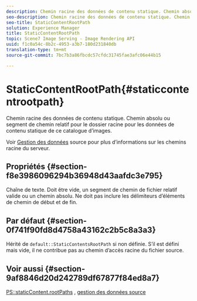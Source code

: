 ```yaml
---
description: Chemin racine des données de contenu statique. Chemin absolu ou segment de chemin relatif pour le dossier racine pour les données de contenu statique de ce catalogue d’images.
seo-description: Chemin racine des données de contenu statique. Chemin absolu ou segment de chemin relatif pour le dossier racine pour les données de contenu statique de ce catalogue d’images.
seo-title: StaticContentRootPath
solution: Experience Manager
title: StaticContentRootPath
topic: Scene7 Image Serving - Image Rendering API
uuid: f1c0a54c-8b2c-4953-a3b7-180d231840db
translation-type: tm+mt
source-git-commit: 7bc7b3a86fbcdc57cfdc31745fae3afc06e44b15

---
```



# StaticContentRootPath{#staticcontentrootpath}

Chemin racine des données de contenu statique. Chemin absolu ou segment de chemin relatif pour le dossier racine pour les données de contenu statique de ce catalogue d’images.

Voir [Gestion des données](../../../../../is-api/image-serving-api-ref/c-configuration-and-administration/c-configuration-and-administration.md#concept-1ec4d9f0e58a430cae045761f1ff9173) source pour plus d’informations sur les chemins racine du serveur.

## Propriétés {#section-f8e3986096294b36948d43aafdc3e795}

Chaîne de texte. Doit être vide, un segment de chemin de fichier relatif valide ou un chemin absolu. Ne doit pas inclure les délimiteurs d’éléments de chemin de début et de fin.

## Par défaut {#section-0f741f90fd8d4758a43162c2b5c8a3a3}

Hérité de `default::StaticContentsRootPath` si non définie. S’il est défini mais vide, il ne contribue pas au chemin d’accès racine du fichier source.

## Voir aussi {#section-9af8846d20d242789df67877f84ed8a7}

[PS::staticContent.rootPaths](../../../../../is-api/image-catalog/image-serving-api-ref/c-image-catalog-reference/c-attributes-reference/r-staticcontentrootpath.md#reference-a2b5368d078349828d282357681bb2a5) , [gestion des données source](../../../../../is-api/image-serving-api-ref/c-configuration-and-administration/c-configuration-and-administration.md#concept-1ec4d9f0e58a430cae045761f1ff9173)
